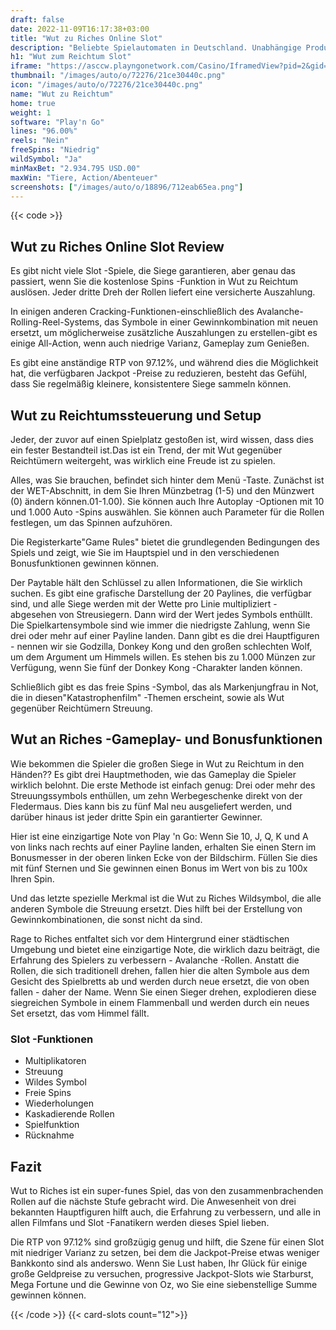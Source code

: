 ```yaml
---
draft: false
date: 2022-11-09T16:17:38+03:00
title: "Wut zu Riches Online Slot"
description: "Beliebte Spielautomaten in Deutschland. Unabhängige Produktbewertungen und exklusive Anmeldeangebote. Jetzt spielen!"
h1: "Wut zum Reichtum Slot"
iframe: "https://asccw.playngonetwork.com/Casino/IframedView?pid=2&gid=ragetoriches&lang=en_US&practice=1&channel=desktop&div=flashobject&width=100%25&height=100%25&user=&password=&ctx=&demo=2&brand=&lobby=&rccurrentsessiontime=0&rcintervaltime=0&rcaccounthistoryurl=&rccontinueurl=&rcexiturl=&rchistoryurlmode=&autoplaylimits=0&autoplayreset=0&callback=flashCallback&rcmga=&resourcelevel=0&hasjackpots=False&country=&pauseplay=&playlimit=&selftest=&sessiontime=&coreweburl=https://asccw.playngonetwork.com/&showpoweredby=True"
thumbnail: "/images/auto/o/72276/21ce30440c.png"
icon: "/images/auto/o/72276/21ce30440c.png"
name: "Wut zu Reichtum"
home: true
weight: 1
software: "Play'n Go"
lines: "96.00%"
reels: "Nein"
freeSpins: "Niedrig"
wildSymbol: "Ja"
minMaxBet: "2.934.795 USD.00"
maxWin: "Tiere, Action/Abenteuer"
screenshots: ["/images/auto/o/18896/712eab65ea.png"]
---
```


{{< code >}}<h2>Wut zu Riches Online Slot Review</h2><p>Es gibt nicht viele Slot -Spiele, die Siege garantieren, aber genau das passiert, wenn Sie die kostenlose Spins -Funktion in Wut zu Reichtum auslösen. Jeder dritte Dreh der Rollen liefert eine versicherte Auszahlung.</p><p>In einigen anderen Cracking-Funktionen-einschließlich des Avalanche-Rolling-Reel-Systems, das Symbole in einer Gewinnkombination mit neuen ersetzt, um möglicherweise zusätzliche Auszahlungen zu erstellen-gibt es einige All-Action, wenn auch niedrige Varianz, Gameplay zum Genießen.</p><p>Es gibt eine anständige RTP von 97.12%, und während dies die Möglichkeit hat, die verfügbaren Jackpot -Preise zu reduzieren, besteht das Gefühl, dass Sie regelmäßig kleinere, konsistentere Siege sammeln können.</p><h2>Wut zu Reichtumssteuerung und Setup</h2><p>Jeder, der zuvor auf einen Spielplatz gestoßen ist, wird wissen, dass dies ein fester Bestandteil ist.Das ist ein Trend, der mit Wut gegenüber Reichtümern weitergeht, was wirklich eine Freude ist zu spielen.</p><p>Alles, was Sie brauchen, befindet sich hinter dem Menü -Taste. Zunächst ist der WET-Abschnitt, in dem Sie Ihren Münzbetrag (1-5) und den Münzwert (0) ändern können.01-1.00). Sie können auch Ihre Autoplay -Optionen mit 10 und 1.000 Auto -Spins auswählen. Sie können auch Parameter für die Rollen festlegen, um das Spinnen aufzuhören.</p><p>Die Registerkarte"Game Rules" bietet die grundlegenden Bedingungen des Spiels und zeigt, wie Sie im Hauptspiel und in den verschiedenen Bonusfunktionen gewinnen können.</p><p>Der Paytable hält den Schlüssel zu allen Informationen, die Sie wirklich suchen. Es gibt eine grafische Darstellung der 20 Paylines, die verfügbar sind, und alle Siege werden mit der Wette pro Linie multipliziert - abgesehen von Streusiegern. Dann wird der Wert jedes Symbols enthüllt. Die Spielkartensymbole sind wie immer die niedrigste Zahlung, wenn Sie drei oder mehr auf einer Payline landen. Dann gibt es die drei Hauptfiguren - nennen wir sie Godzilla, Donkey Kong und den großen schlechten Wolf, um dem Argument um Himmels willen. Es stehen bis zu 1.000 Münzen zur Verfügung, wenn Sie fünf der Donkey Kong -Charakter landen können.</p><p>Schließlich gibt es das freie Spins -Symbol, das als Markenjungfrau in Not, die in diesen"Katastrophenfilm" -Themen erscheint, sowie als Wut gegenüber Reichtümern Streuung.</p><h2>Wut an Riches -Gameplay- und Bonusfunktionen</h2><p>Wie bekommen die Spieler die großen Siege in Wut zu Reichtum in den Händen?? Es gibt drei Hauptmethoden, wie das Gameplay die Spieler wirklich belohnt. Die erste Methode ist einfach genug: Drei oder mehr des Streuungssymbols enthüllen, um zehn Werbegeschenke direkt von der Fledermaus. Dies kann bis zu fünf Mal neu ausgeliefert werden, und darüber hinaus ist jeder dritte Spin ein garantierter Gewinner.</p><p>Hier ist eine einzigartige Note von Play 'n Go: Wenn Sie 10, J, Q, K und A von links nach rechts auf einer Payline landen, erhalten Sie einen Stern im Bonusmesser in der oberen linken Ecke von der Bildschirm. Füllen Sie dies mit fünf Sternen und Sie gewinnen einen Bonus im Wert von bis zu 100x Ihren Spin.</p><p>Und das letzte spezielle Merkmal ist die Wut zu Riches Wildsymbol, die alle anderen Symbole die Streuung ersetzt. Dies hilft bei der Erstellung von Gewinnkombinationen, die sonst nicht da sind.</p><p>Rage to Riches entfaltet sich vor dem Hintergrund einer städtischen Umgebung und bietet eine einzigartige Note, die wirklich dazu beiträgt, die Erfahrung des Spielers zu verbessern - Avalanche -Rollen. Anstatt die Rollen, die sich traditionell drehen, fallen hier die alten Symbole aus dem Gesicht des Spielbretts ab und werden durch neue ersetzt, die von oben fallen - daher der Name. Wenn Sie einen Sieger drehen, explodieren diese siegreichen Symbole in einem Flammenball und werden durch ein neues Set ersetzt, das vom Himmel fällt.</p><h3>
Slot -Funktionen</h3><ul>
<li></span>
Multiplikatoren</li>
<li></span>
Streuung</li>
<li></span>
Wildes Symbol</li>
<li></span>
Freie Spins</li>
<li></span>
Wiederholungen</li>
<li></span>
Kaskadierende Rollen</li>
<li></span>
Spielfunktion</li>
<li></span>
Rücknahme</li></ul><h2>Fazit</h2><p>Wut to Riches ist ein super-funes Spiel, das von den zusammenbrachenden Rollen auf die nächste Stufe gebracht wird. Die Anwesenheit von drei bekannten Hauptfiguren hilft auch, die Erfahrung zu verbessern, und alle in allen Filmfans und Slot -Fanatikern werden dieses Spiel lieben.</p><p>Die RTP von 97.12% sind großzügig genug und hilft, die Szene für einen Slot mit niedriger Varianz zu setzen, bei dem die Jackpot-Preise etwas weniger Bankkonto sind als anderswo. Wenn Sie Lust haben, Ihr Glück für einige große Geldpreise zu versuchen, progressive Jackpot-Slots wie Starburst, Mega Fortune und die Gewinne von Oz, wo Sie eine siebenstellige Summe gewinnen können.</p>{{< /code >}}
{{< card-slots count="12">}}